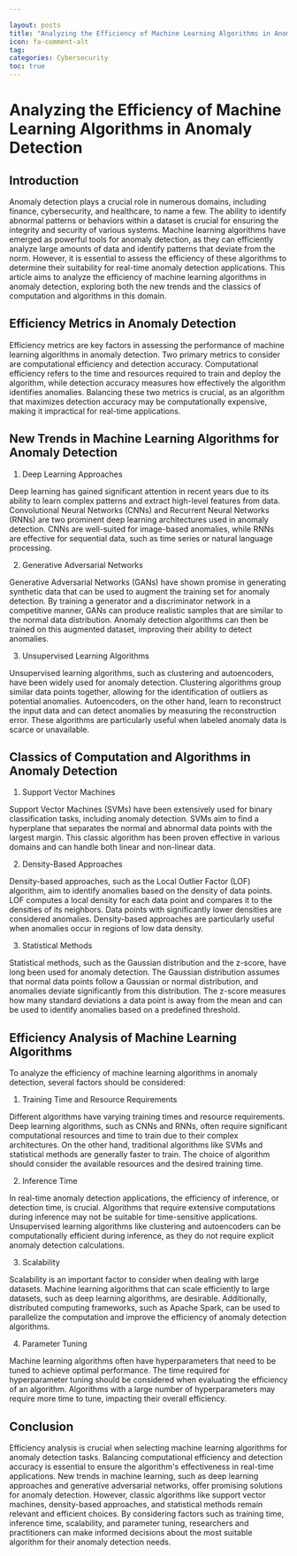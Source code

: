 ```yaml
---

layout: posts
title: "Analyzing the Efficiency of Machine Learning Algorithms in Anomaly Detection"
icon: fa-comment-alt
tag:      
categories: Cybersecurity
toc: true
---
```




# Analyzing the Efficiency of Machine Learning Algorithms in Anomaly Detection

## Introduction

Anomaly detection plays a crucial role in numerous domains, including finance, cybersecurity, and healthcare, to name a few. The ability to identify abnormal patterns or behaviors within a dataset is crucial for ensuring the integrity and security of various systems. Machine learning algorithms have emerged as powerful tools for anomaly detection, as they can efficiently analyze large amounts of data and identify patterns that deviate from the norm. However, it is essential to assess the efficiency of these algorithms to determine their suitability for real-time anomaly detection applications. This article aims to analyze the efficiency of machine learning algorithms in anomaly detection, exploring both the new trends and the classics of computation and algorithms in this domain.

## Efficiency Metrics in Anomaly Detection

Efficiency metrics are key factors in assessing the performance of machine learning algorithms in anomaly detection. Two primary metrics to consider are computational efficiency and detection accuracy. Computational efficiency refers to the time and resources required to train and deploy the algorithm, while detection accuracy measures how effectively the algorithm identifies anomalies. Balancing these two metrics is crucial, as an algorithm that maximizes detection accuracy may be computationally expensive, making it impractical for real-time applications.

## New Trends in Machine Learning Algorithms for Anomaly Detection

1. Deep Learning Approaches

Deep learning has gained significant attention in recent years due to its ability to learn complex patterns and extract high-level features from data. Convolutional Neural Networks (CNNs) and Recurrent Neural Networks (RNNs) are two prominent deep learning architectures used in anomaly detection. CNNs are well-suited for image-based anomalies, while RNNs are effective for sequential data, such as time series or natural language processing.

2. Generative Adversarial Networks

Generative Adversarial Networks (GANs) have shown promise in generating synthetic data that can be used to augment the training set for anomaly detection. By training a generator and a discriminator network in a competitive manner, GANs can produce realistic samples that are similar to the normal data distribution. Anomaly detection algorithms can then be trained on this augmented dataset, improving their ability to detect anomalies.

3. Unsupervised Learning Algorithms

Unsupervised learning algorithms, such as clustering and autoencoders, have been widely used for anomaly detection. Clustering algorithms group similar data points together, allowing for the identification of outliers as potential anomalies. Autoencoders, on the other hand, learn to reconstruct the input data and can detect anomalies by measuring the reconstruction error. These algorithms are particularly useful when labeled anomaly data is scarce or unavailable.

## Classics of Computation and Algorithms in Anomaly Detection

1. Support Vector Machines

Support Vector Machines (SVMs) have been extensively used for binary classification tasks, including anomaly detection. SVMs aim to find a hyperplane that separates the normal and abnormal data points with the largest margin. This classic algorithm has been proven effective in various domains and can handle both linear and non-linear data.

2. Density-Based Approaches

Density-based approaches, such as the Local Outlier Factor (LOF) algorithm, aim to identify anomalies based on the density of data points. LOF computes a local density for each data point and compares it to the densities of its neighbors. Data points with significantly lower densities are considered anomalies. Density-based approaches are particularly useful when anomalies occur in regions of low data density.

3. Statistical Methods

Statistical methods, such as the Gaussian distribution and the z-score, have long been used for anomaly detection. The Gaussian distribution assumes that normal data points follow a Gaussian or normal distribution, and anomalies deviate significantly from this distribution. The z-score measures how many standard deviations a data point is away from the mean and can be used to identify anomalies based on a predefined threshold.

## Efficiency Analysis of Machine Learning Algorithms

To analyze the efficiency of machine learning algorithms in anomaly detection, several factors should be considered:

1. Training Time and Resource Requirements

Different algorithms have varying training times and resource requirements. Deep learning algorithms, such as CNNs and RNNs, often require significant computational resources and time to train due to their complex architectures. On the other hand, traditional algorithms like SVMs and statistical methods are generally faster to train. The choice of algorithm should consider the available resources and the desired training time.

2. Inference Time

In real-time anomaly detection applications, the efficiency of inference, or detection time, is crucial. Algorithms that require extensive computations during inference may not be suitable for time-sensitive applications. Unsupervised learning algorithms like clustering and autoencoders can be computationally efficient during inference, as they do not require explicit anomaly detection calculations.

3. Scalability

Scalability is an important factor to consider when dealing with large datasets. Machine learning algorithms that can scale efficiently to large datasets, such as deep learning algorithms, are desirable. Additionally, distributed computing frameworks, such as Apache Spark, can be used to parallelize the computation and improve the efficiency of anomaly detection algorithms.

4. Parameter Tuning

Machine learning algorithms often have hyperparameters that need to be tuned to achieve optimal performance. The time required for hyperparameter tuning should be considered when evaluating the efficiency of an algorithm. Algorithms with a large number of hyperparameters may require more time to tune, impacting their overall efficiency.

## Conclusion

Efficiency analysis is crucial when selecting machine learning algorithms for anomaly detection tasks. Balancing computational efficiency and detection accuracy is essential to ensure the algorithm's effectiveness in real-time applications. New trends in machine learning, such as deep learning approaches and generative adversarial networks, offer promising solutions for anomaly detection. However, classic algorithms like support vector machines, density-based approaches, and statistical methods remain relevant and efficient choices. By considering factors such as training time, inference time, scalability, and parameter tuning, researchers and practitioners can make informed decisions about the most suitable algorithm for their anomaly detection needs.